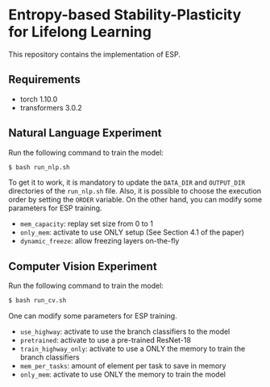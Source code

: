 # Entropy-based Stability-Plasticity for Lifelong Learning

This repository contains the implementation of ESP.

## Requirements

* torch                1.10.0
* transformers         3.0.2

## Natural Language Experiment

Run the following command to train the model:

```bash
$ bash run_nlp.sh
```

To get it to work, it is mandatory to update the `DATA_DIR` and `OUTPUT_DIR` directories of the `run_nlp.sh` file. Also, it is possible to choose the execution order by setting the `ORDER` variable.
On the other hand, you can modify some parameters for ESP training.
* `mem_capacity`: replay set size from 0 to 1
* `only_mem`: activate to use ONLY setup (See Section 4.1 of the paper)
* `dynamic_freeze`: allow freezing layers on-the-fly 


## Computer Vision Experiment

Run the following command to train the model:

```bash
$ bash run_cv.sh
```

One can modify some parameters for ESP training.
* `use_highway`: activate to use the branch classifiers to the model
* `pretrained`: activate to use a pre-trained ResNet-18
* `train_highway_only`: activate to use a ONLY the memory to train the branch classifiers 
* `mem_per_tasks`: amount of element per task to save in memory
* `only_mem`: activate to use ONLY the memory to train the model
